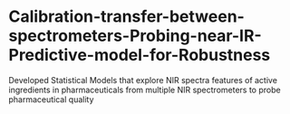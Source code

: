 # Calibration-transfer-between-spectrometers-Probing-near-IR-Predictive-model-for-Robustness
Developed Statistical Models that explore NIR spectra features of active ingredients in pharmaceuticals from multiple NIR spectrometers to probe pharmaceutical quality

